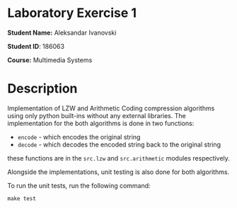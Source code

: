 # Laboratory Exercise 1

**Student Name:** Aleksandar Ivanovski

**Student ID**: 186063

**Course:** Multimedia Systems

# Description

Implementation of LZW and Arithmetic Coding compression algorithms using only python built-ins without any external libraries. The implementation for the both algorithms is done in two functions:
 - `encode` - which encodes the original string
 - `decode` - which decodes the encoded string back to the original string

these functions are in the `src.lzw` and `src.arithmetic` modules respectively.

Alongside the implementations, unit testing is also done for both algorithms.

To run the unit tests, run the following command:

```
make test
```
